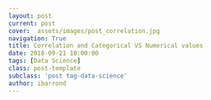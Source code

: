 ```yaml
---
layout: post
current: post
cover:  assets/images/post_correlation.jpg
navigation: True
title: Correlation and Categorical VS Numerical values
date: 2018-09-21 10:00:00
tags: [Data Science]
class: post-template
subclass: 'post tag-data-science'
author: ibarrond
---
```


